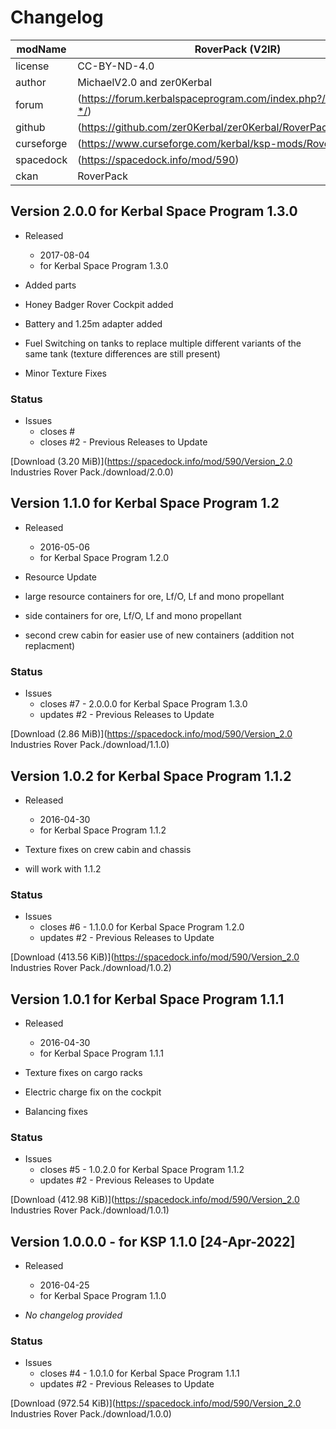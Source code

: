 # Changelog  
  
| modName    | RoverPack (V2IR)                                                  |
| ---------- | ----------------------------------------------------------------- |
| license    | CC-BY-ND-4.0                                                      |
| author     | MichaelV2.0 and zer0Kerbal                                        |
| forum      | (https://forum.kerbalspaceprogram.com/index.php?/topic/207911-*/) |
| github     | (https://github.com/zer0Kerbal/zer0Kerbal/RoverPack)              |
| curseforge | (https://www.curseforge.com/kerbal/ksp-mods/RoverPack)            |
| spacedock  | (https://spacedock.info/mod/590)                                  |
| ckan       | RoverPack  

## Version 2.0.0 for Kerbal Space Program 1.3.0

* Released
  * 2017-08-04
  * for Kerbal Space Program 1.3.0

* Added parts
* Honey Badger Rover Cockpit added
* Battery and 1.25m adapter added
* Fuel Switching on tanks to replace multiple different variants of the same tank (texture differences are still present)
* Minor Texture Fixes
  
### Status

* Issues
  * closes #
  * closes #2 - Previous Releases to Update

[Download (3.20 MiB)](https://spacedock.info/mod/590/Version_2.0 Industries Rover Pack./download/2.0.0)

## Version 1.1.0 for Kerbal Space Program 1.2

* Released
  * 2016-05-06
  * for Kerbal Space Program 1.2.0

* Resource Update
* large resource containers for ore, Lf/O, Lf and mono propellant
* side containers for ore, Lf/O, Lf and mono propellant
* second crew cabin for easier use of new containers (addition not replacment)
  
### Status

* Issues
  * closes #7 - 2.0.0.0 for Kerbal Space Program 1.3.0
  * updates #2 - Previous Releases to Update

[Download (2.86 MiB)](https://spacedock.info/mod/590/Version_2.0 Industries Rover Pack./download/1.1.0)

## Version 1.0.2 for Kerbal Space Program 1.1.2

* Released
  * 2016-04-30
  * for Kerbal Space Program 1.1.2

* Texture fixes on crew cabin and chassis
* will work with 1.1.2
  
### Status

* Issues
  * closes #6 - 1.1.0.0 for Kerbal Space Program 1.2.0
  * updates #2 - Previous Releases to Update

[Download (413.56 KiB)](https://spacedock.info/mod/590/Version_2.0 Industries Rover Pack./download/1.0.2)

## Version 1.0.1 for Kerbal Space Program 1.1.1

* Released
  * 2016-04-30
  * for Kerbal Space Program 1.1.1

* Texture fixes on cargo racks
* Electric charge fix on the cockpit
* Balancing fixes
  
### Status

* Issues
  * closes #5 - 1.0.2.0 for Kerbal Space Program 1.1.2
  * updates #2 - Previous Releases to Update

[Download (412.98 KiB)](https://spacedock.info/mod/590/Version_2.0 Industries Rover Pack./download/1.0.1)

## Version 1.0.0.0 - for KSP 1.1.0 [24-Apr-2022]

* Released
  * 2016-04-25
  * for Kerbal Space Program 1.1.0

* *No changelog provided*
  
### Status

* Issues
  * closes #4 - 1.0.1.0 for Kerbal Space Program 1.1.1
  * updates #2 - Previous Releases to Update

[Download (972.54 KiB)](https://spacedock.info/mod/590/Version_2.0 Industries Rover Pack./download/1.0.0)

